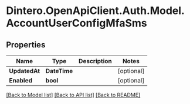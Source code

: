 # Dintero.OpenApiClient.Auth.Model.AccountUserConfigMfaSms

## Properties

Name | Type | Description | Notes
------------ | ------------- | ------------- | -------------
**UpdatedAt** | **DateTime** |  | [optional] 
**Enabled** | **bool** |  | [optional] 

[[Back to Model list]](../README.md#documentation-for-models) [[Back to API list]](../README.md#documentation-for-api-endpoints) [[Back to README]](../README.md)

